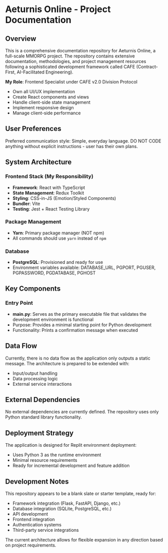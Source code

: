 # Aeturnis Online - Project Documentation

## Overview

This is a comprehensive documentation repository for Aeturnis Online, a full-scale MMORPG project. The repository contains extensive documentation, methodologies, and project management resources following a sophisticated development framework called CAFE (Contract-First, AI-Facilitated Engineering).

**My Role**: Frontend Specialist under CAFE v2.0 Division Protocol
- Own all UI/UX implementation
- Create React components and views
- Handle client-side state management
- Implement responsive design
- Manage client-side performance

## User Preferences

Preferred communication style: Simple, everyday language.
DO NOT CODE anything without explicit instructions - user has their own plans.

## System Architecture

### Frontend Stack (My Responsibility)
- **Framework**: React with TypeScript
- **State Management**: Redux Toolkit
- **Styling**: CSS-in-JS (Emotion/Styled Components)
- **Bundler**: Vite
- **Testing**: Jest + React Testing Library

### Package Management
- **Yarn**: Primary package manager (NOT npm)
- All commands should use `yarn` instead of `npm`

### Database
- **PostgreSQL**: Provisioned and ready for use
- Environment variables available: DATABASE_URL, PGPORT, PGUSER, PGPASSWORD, PGDATABASE, PGHOST

## Key Components

### Entry Point
- **main.py**: Serves as the primary executable file that validates the development environment is functional
- Purpose: Provides a minimal starting point for Python development
- Functionality: Prints a confirmation message when executed

## Data Flow

Currently, there is no data flow as the application only outputs a static message. The architecture is prepared to be extended with:
- Input/output handling
- Data processing logic
- External service interactions

## External Dependencies

No external dependencies are currently defined. The repository uses only Python standard library functionality.

## Deployment Strategy

The application is designed for Replit environment deployment:
- Uses Python 3 as the runtime environment
- Minimal resource requirements
- Ready for incremental development and feature addition

## Development Notes

This repository appears to be a blank slate or starter template, ready for:
- Framework integration (Flask, FastAPI, Django, etc.)
- Database integration (SQLite, PostgreSQL, etc.)
- API development
- Frontend integration
- Authentication systems
- Third-party service integrations

The current architecture allows for flexible expansion in any direction based on project requirements.